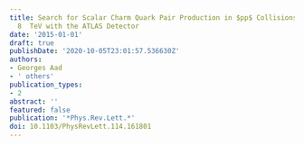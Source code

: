 ```yaml
---
title: Search for Scalar Charm Quark Pair Production in $pp$ Collisions at $sqrts=$
  8  TeV with the ATLAS Detector
date: '2015-01-01'
draft: true
publishDate: '2020-10-05T23:01:57.536630Z'
authors:
- Georges Aad
- ' others'
publication_types:
- 2
abstract: ''
featured: false
publication: '*Phys.Rev.Lett.*'
doi: 10.1103/PhysRevLett.114.161801
---
```


